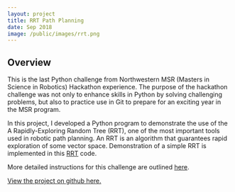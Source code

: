 ```yaml
---
layout: project
title: RRT Path Planning
date: Sep 2018
image: /public/images/rrt.png
---
```


## Overview

This is the last Python challenge from Northwestern MSR (Masters in Science in Robotics) Hackathon experience. The purpose of the hackathon challenge was not only to enhance skills in Python by solving challenging problems, but also to practice use in Git to prepare for an exciting year in the MSR program. 

In this project, I developed a Python program to demonstrate the use of the A Rapidly-Exploring Random Tree (RRT), one of the most important tools used in robotic path planning. An RRT is an algorithm that guarantees rapid exploration of some vector space. Demonstration of a simple RRT is implemented in this [RRT](https://github.com/vnoelifant/my_projects/blob/master/RRT_Challenge.py) code. 

More detailed instructions for this challenge are outlined [here](http://robotics.mech.northwestern.edu/~jarvis/hackathon_2018_site/challenge_rrt.html). 

[View the project on github here.](https://github.com/vnoelifant/msr_hackathon_challenges/blob/master/README.md)
